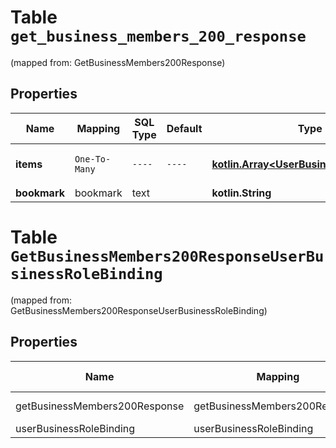 
# Table `get_business_members_200_response`
(mapped from: GetBusinessMembers200Response)

## Properties
Name | Mapping | SQL Type | Default | Type | Description | Notes
---- | ------- | -------- | ------- | ---- | ----------- | -----
**items** | `One-To-Many` | `----` | `----`  | [**kotlin.Array&lt;UserBusinessRoleBinding&gt;**](UserBusinessRoleBinding.md) | List of business members. | 
**bookmark** | bookmark | text |  | **kotlin.String** |  |  [optional]


# **Table `GetBusinessMembers200ResponseUserBusinessRoleBinding`**
(mapped from: GetBusinessMembers200ResponseUserBusinessRoleBinding)

## Properties
Name | Mapping | SQL Type | Default | Type | Description | Notes
---- | ------- | -------- | ------- | ---- | ----------- | -----
getBusinessMembers200Response | getBusinessMembers200Response | long | | kotlin.Long | Primary Key | *one*
userBusinessRoleBinding | userBusinessRoleBinding | long | | kotlin.Long | Foreign Key | *many*




